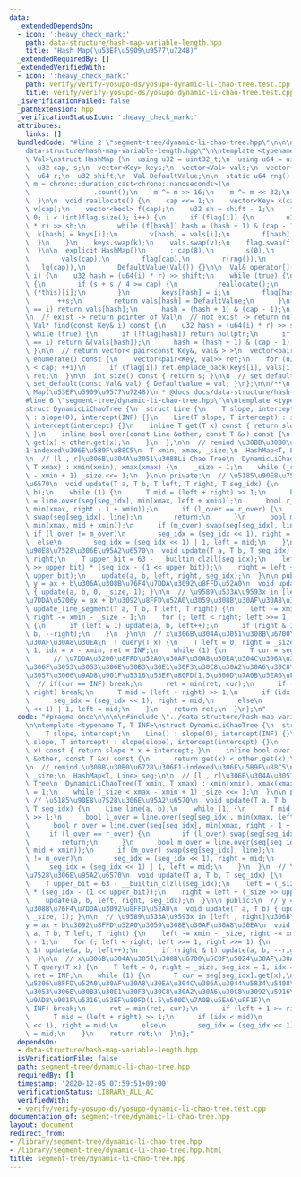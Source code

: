 ```yaml
---
data:
  _extendedDependsOn:
  - icon: ':heavy_check_mark:'
    path: data-structure/hash-map-variable-length.hpp
    title: "Hash Map(\u53EF\u5909\u9577\u7248)"
  _extendedRequiredBy: []
  _extendedVerifiedWith:
  - icon: ':heavy_check_mark:'
    path: verify/verify-yosupo-ds/yosupo-dynamic-li-chao-tree.test.cpp
    title: verify/verify-yosupo-ds/yosupo-dynamic-li-chao-tree.test.cpp
  _isVerificationFailed: false
  _pathExtension: hpp
  _verificationStatusIcon: ':heavy_check_mark:'
  attributes:
    links: []
  bundledCode: "#line 2 \"segment-tree/dynamic-li-chao-tree.hpp\"\n\n\n\n#line 2 \"\
    data-structure/hash-map-variable-length.hpp\"\n\ntemplate <typename Key, typename\
    \ Val>\nstruct HashMap {\n  using u32 = uint32_t;\n  using u64 = uint64_t;\n\n\
    \  u32 cap, s;\n  vector<Key> keys;\n  vector<Val> vals;\n  vector<bool> flag;\n\
    \  u64 r;\n  u32 shift;\n  Val DefaultValue;\n\n  static u64 rng() {\n    u64\
    \ m = chrono::duration_cast<chrono::nanoseconds>(\n                chrono::high_resolution_clock::now().time_since_epoch())\n\
    \                .count();\n    m ^= m >> 16;\n    m ^= m << 32;\n    return m;\n\
    \  }\n\n  void reallocate() {\n    cap <<= 1;\n    vector<Key> k(cap);\n    vector<Val>\
    \ v(cap);\n    vector<bool> f(cap);\n    u32 sh = shift - 1;\n    for (int i =\
    \ 0; i < (int)flag.size(); i++) {\n      if (flag[i]) {\n        u32 hash = (u64(keys[i])\
    \ * r) >> sh;\n        while (f[hash]) hash = (hash + 1) & (cap - 1);\n      \
    \  k[hash] = keys[i];\n        v[hash] = vals[i];\n        f[hash] = 1;\n    \
    \  }\n    }\n    keys.swap(k);\n    vals.swap(v);\n    flag.swap(f);\n    --shift;\n\
    \  }\n\n  explicit HashMap()\n      : cap(8),\n        s(0),\n        keys(cap),\n\
    \        vals(cap),\n        flag(cap),\n        r(rng()),\n        shift(64 -\
    \ __lg(cap)),\n        DefaultValue(Val()) {}\n\n  Val& operator[](const Key&\
    \ i) {\n    u32 hash = (u64(i) * r) >> shift;\n    while (true) {\n      if (!flag[hash])\
    \ {\n        if (s + s / 4 >= cap) {\n          reallocate();\n          return\
    \ (*this)[i];\n        }\n        keys[hash] = i;\n        flag[hash] = 1;\n \
    \       ++s;\n        return vals[hash] = DefaultValue;\n      }\n      if (keys[hash]\
    \ == i) return vals[hash];\n      hash = (hash + 1) & (cap - 1);\n    }\n  }\n\
    \n  // exist -> return pointer of Val\n  // not exist -> return nullptr\n  const\
    \ Val* find(const Key& i) const {\n    u32 hash = (u64(i) * r) >> shift;\n   \
    \ while (true) {\n      if (!flag[hash]) return nullptr;\n      if (keys[hash]\
    \ == i) return &(vals[hash]);\n      hash = (hash + 1) & (cap - 1);\n    }\n \
    \ }\n\n  // return vector< pair<const Key&, val& > >\n  vector<pair<Key, Val>>\
    \ enumerate() const {\n    vector<pair<Key, Val>> ret;\n    for (u32 i = 0; i\
    \ < cap; ++i)\n      if (flag[i]) ret.emplace_back(keys[i], vals[i]);\n    return\
    \ ret;\n  }\n\n  int size() const { return s; }\n\n  // set default_value\n  void\
    \ set_default(const Val& val) { DefaultValue = val; }\n};\n\n/**\n * @brief Hash\
    \ Map(\u53EF\u5909\u9577\u7248)\n * @docs docs/data-structure/hash-map.md\n */\n\
    #line 6 \"segment-tree/dynamic-li-chao-tree.hpp\"\n\ntemplate <typename T, T INF>\n\
    struct DynamicLiChaoTree {\n  struct Line {\n    T slope, intercept;\n    Line()\
    \ : slope(0), intercept(INF) {}\n    Line(T slope, T intercept) : slope(slope),\
    \ intercept(intercept) {}\n    inline T get(T x) const { return slope * x + intercept;\
    \ }\n    inline bool over(const Line &other, const T &x) const {\n      return\
    \ get(x) < other.get(x);\n    }\n  };\n\n  // remind \u30BB\u30B0\u6728\u306F\
    1-indexed\u306E\u5B9F\u88C5\n  T xmin, xmax, _size;\n  HashMap<T, Line> seg;\n\
    \n  // [l , r]\u306B\u304A\u3051\u308BLi Chao Tree\n  DynamicLiChaoTree(T xmin,\
    \ T xmax) : xmin(xmin), xmax(xmax) {\n    _size = 1;\n    while (_size < xmax\
    \ - xmin + 1) _size <<= 1;\n  }\n\n private:\n  // \u5185\u90E8\u7528\u306E\u95A2\
    \u6570\n  void update(T a, T b, T left, T right, T seg_idx) {\n    Line line(a,\
    \ b);\n    while (1) {\n      T mid = (left + right) >> 1;\n      bool l_over\
    \ = line.over(seg[seg_idx], min(xmax, left + xmin));\n      bool r_over = line.over(seg[seg_idx],\
    \ min(xmax, right - 1 + xmin));\n      if (l_over == r_over) {\n        if (l_over)\
    \ swap(seg[seg_idx], line);\n        return;\n      }\n      bool m_over = line.over(seg[seg_idx],\
    \ min(xmax, mid + xmin));\n      if (m_over) swap(seg[seg_idx], line);\n     \
    \ if (l_over != m_over)\n        seg_idx = (seg_idx << 1), right = mid;\n    \
    \  else\n        seg_idx = (seg_idx << 1) | 1, left = mid;\n    }\n  }\n  // \u5185\
    \u90E8\u7528\u306E\u95A2\u6570\n  void update(T a, T b, T seg_idx) {\n    T left,\
    \ right;\n    T upper_bit = 63 - __builtin_clzll(seg_idx);\n    left = (_size\
    \ >> upper_bit) * (seg_idx - (1 << upper_bit));\n    right = left + (_size >>\
    \ upper_bit);\n    update(a, b, left, right, seg_idx);\n  }\n\n public:\n  //\
    \ y = ax + b\u306A\u308B\u76F4\u7DDA\u3092\u8FFD\u52A0\n  void update(T a, T b)\
    \ { update(a, b, 0, _size, 1); }\n\n  // \u9589\u533A\u9593x in [left , right]\u306B\
    \u7DDA\u5206y = ax + b\u3092\u8FFD\u52A0\u3059\u308B\u30AF\u30A8\u30EA\n  void\
    \ update_line_segment(T a, T b, T left, T right) {\n    left -= xmin - _size,\
    \ right -= xmin - _size - 1;\n    for (; left < right; left >>= 1, right >>= 1)\
    \ {\n      if (left & 1) update(a, b, left++);\n      if (right & 1) update(a,\
    \ b, --right);\n    }\n  }\n\n  // x\u306B\u304A\u3051\u308B\u6700\u5C0F\u5024\
    \u30AF\u30A8\u30EA\n  T query(T x) {\n    T left = 0, right = _size, seg_idx =\
    \ 1, idx = x - xmin, ret = INF;\n    while (1) {\n      T cur = seg[seg_idx].get(x);\n\
    \      // \u7DDA\u5206\u8FFD\u52A0\u30AF\u30A8\u30EA\u304C\u306A\u3044\u5834\u5408\
    \u306F\u3053\u3053\u306E\u30B3\u30E1\u30F3\u30C8\u30A2\u30A6\u30C8\u3092\u5916\
    \u3057\u3066\u9AD8\u901F\u5316\u53EF\u80FD(1.5\u500D\u7A0B\u5EA6\uFF1F)\n    \
    \  // if(cur == INF) break;\n      ret = min(ret, cur);\n      if (left + 1 >=\
    \ right) break;\n      T mid = (left + right) >> 1;\n      if (idx < mid)\n  \
    \      seg_idx = (seg_idx << 1), right = mid;\n      else\n        seg_idx = (seg_idx\
    \ << 1) | 1, left = mid;\n    }\n    return ret;\n  }\n};\n"
  code: "#pragma once\n\n\n\n#include \"../data-structure/hash-map-variable-length.hpp\"\
    \n\ntemplate <typename T, T INF>\nstruct DynamicLiChaoTree {\n  struct Line {\n\
    \    T slope, intercept;\n    Line() : slope(0), intercept(INF) {}\n    Line(T\
    \ slope, T intercept) : slope(slope), intercept(intercept) {}\n    inline T get(T\
    \ x) const { return slope * x + intercept; }\n    inline bool over(const Line\
    \ &other, const T &x) const {\n      return get(x) < other.get(x);\n    }\n  };\n\
    \n  // remind \u30BB\u30B0\u6728\u306F1-indexed\u306E\u5B9F\u88C5\n  T xmin, xmax,\
    \ _size;\n  HashMap<T, Line> seg;\n\n  // [l , r]\u306B\u304A\u3051\u308BLi Chao\
    \ Tree\n  DynamicLiChaoTree(T xmin, T xmax) : xmin(xmin), xmax(xmax) {\n    _size\
    \ = 1;\n    while (_size < xmax - xmin + 1) _size <<= 1;\n  }\n\n private:\n \
    \ // \u5185\u90E8\u7528\u306E\u95A2\u6570\n  void update(T a, T b, T left, T right,\
    \ T seg_idx) {\n    Line line(a, b);\n    while (1) {\n      T mid = (left + right)\
    \ >> 1;\n      bool l_over = line.over(seg[seg_idx], min(xmax, left + xmin));\n\
    \      bool r_over = line.over(seg[seg_idx], min(xmax, right - 1 + xmin));\n \
    \     if (l_over == r_over) {\n        if (l_over) swap(seg[seg_idx], line);\n\
    \        return;\n      }\n      bool m_over = line.over(seg[seg_idx], min(xmax,\
    \ mid + xmin));\n      if (m_over) swap(seg[seg_idx], line);\n      if (l_over\
    \ != m_over)\n        seg_idx = (seg_idx << 1), right = mid;\n      else\n   \
    \     seg_idx = (seg_idx << 1) | 1, left = mid;\n    }\n  }\n  // \u5185\u90E8\
    \u7528\u306E\u95A2\u6570\n  void update(T a, T b, T seg_idx) {\n    T left, right;\n\
    \    T upper_bit = 63 - __builtin_clzll(seg_idx);\n    left = (_size >> upper_bit)\
    \ * (seg_idx - (1 << upper_bit));\n    right = left + (_size >> upper_bit);\n\
    \    update(a, b, left, right, seg_idx);\n  }\n\n public:\n  // y = ax + b\u306A\
    \u308B\u76F4\u7DDA\u3092\u8FFD\u52A0\n  void update(T a, T b) { update(a, b, 0,\
    \ _size, 1); }\n\n  // \u9589\u533A\u9593x in [left , right]\u306B\u7DDA\u5206\
    y = ax + b\u3092\u8FFD\u52A0\u3059\u308B\u30AF\u30A8\u30EA\n  void update_line_segment(T\
    \ a, T b, T left, T right) {\n    left -= xmin - _size, right -= xmin - _size\
    \ - 1;\n    for (; left < right; left >>= 1, right >>= 1) {\n      if (left &\
    \ 1) update(a, b, left++);\n      if (right & 1) update(a, b, --right);\n    }\n\
    \  }\n\n  // x\u306B\u304A\u3051\u308B\u6700\u5C0F\u5024\u30AF\u30A8\u30EA\n \
    \ T query(T x) {\n    T left = 0, right = _size, seg_idx = 1, idx = x - xmin,\
    \ ret = INF;\n    while (1) {\n      T cur = seg[seg_idx].get(x);\n      // \u7DDA\
    \u5206\u8FFD\u52A0\u30AF\u30A8\u30EA\u304C\u306A\u3044\u5834\u5408\u306F\u3053\
    \u3053\u306E\u30B3\u30E1\u30F3\u30C8\u30A2\u30A6\u30C8\u3092\u5916\u3057\u3066\
    \u9AD8\u901F\u5316\u53EF\u80FD(1.5\u500D\u7A0B\u5EA6\uFF1F)\n      // if(cur ==\
    \ INF) break;\n      ret = min(ret, cur);\n      if (left + 1 >= right) break;\n\
    \      T mid = (left + right) >> 1;\n      if (idx < mid)\n        seg_idx = (seg_idx\
    \ << 1), right = mid;\n      else\n        seg_idx = (seg_idx << 1) | 1, left\
    \ = mid;\n    }\n    return ret;\n  }\n};"
  dependsOn:
  - data-structure/hash-map-variable-length.hpp
  isVerificationFile: false
  path: segment-tree/dynamic-li-chao-tree.hpp
  requiredBy: []
  timestamp: '2020-12-05 07:59:51+09:00'
  verificationStatus: LIBRARY_ALL_AC
  verifiedWith:
  - verify/verify-yosupo-ds/yosupo-dynamic-li-chao-tree.test.cpp
documentation_of: segment-tree/dynamic-li-chao-tree.hpp
layout: document
redirect_from:
- /library/segment-tree/dynamic-li-chao-tree.hpp
- /library/segment-tree/dynamic-li-chao-tree.hpp.html
title: segment-tree/dynamic-li-chao-tree.hpp
---
```


